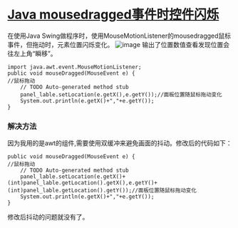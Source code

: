 # [Java mousedragged事件时控件闪烁](https://github.com/Smileye-v/gitblog/issues/9)

在使用Java Swing做程序时，使用MouseMotionListener的mousedragged鼠标事件，但拖动时，元素位置闪烁变化。
![image](https://user-images.githubusercontent.com/68359161/226532997-45f88329-74f7-4ac4-a409-8576b51abbf1.png)
输出了位置数值查看发现位置会往左上角“瞬移”。
```
import java.awt.event.MouseMotionListener;
public void mouseDragged(MouseEvent e) {
//鼠标拖动
    // TODO Auto-generated method stub
    panel_lable.setLocation(e.getX(),e.getY());//面板位置随鼠标拖动变化
    System.out.println(e.getX()+","+e.getY());
}
```
### 解决方法
因为我用的是awt的组件,需要使用双缓冲来避免画面的抖动。修改后的代码如下：
```
public void mouseDragged(MouseEvent e) {
//鼠标拖动
    // TODO Auto-generated method stub
    panel_lable.setLocation(e.getX()+(int)panel_lable.getLocation().getX(),e.getY()+(int)panel_lable.getLocation().getY());//面板位置随鼠标拖动变化
    System.out.println(e.getX()+","+e.getY());
}
```
修改后抖动的问题就没有了。